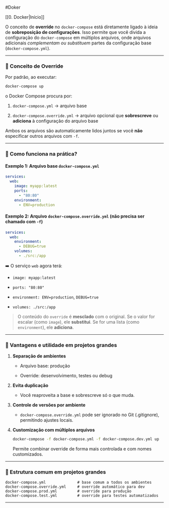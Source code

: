 
#Doker

[[0. Docker|Início]]

O conceito de **override** no `docker-compose` está diretamente ligado à ideia de **sobreposição de configurações**. Isso permite que você divida a configuração do `docker-compose` em múltiplos arquivos, onde arquivos adicionais _complementam ou substituem_ partes da configuração base (`docker-compose.yml`).

---

### 📌 Conceito de Override

Por padrão, ao executar:

```bash
docker-compose up
```

o Docker Compose procura por:

1. `docker-compose.yml` → arquivo base
    
2. `docker-compose.override.yml` → arquivo opcional que **sobrescreve** ou **adiciona** à configuração do arquivo base
    

Ambos os arquivos são automaticamente lidos juntos se você **não** especificar outros arquivos com `-f`.

---

### 🔧 Como funciona na prática?

#### Exemplo 1: Arquivo base `docker-compose.yml`

```yaml
services:
  web:
    image: myapp:latest
    ports:
      - "80:80"
    environment:
      - ENV=production
```

#### Exemplo 2: Arquivo `docker-compose.override.yml` (não precisa ser chamado com `-f`)

```yaml
services:
  web:
    environment:
      - DEBUG=true
    volumes:
      - ./src:/app
```

➡️ O serviço `web` agora terá:

- `image: myapp:latest`
    
- `ports: "80:80"`
    
- `environment: ENV=production`, `DEBUG=true`
    
- `volumes: ./src:/app`
    

> O conteúdo do `override` é **mesclado** com o original. Se o valor for escalar (como `image`), ele **substitui**. Se for uma lista (como `environment`), ele **adiciona**.

---

### 🧩 Vantagens e utilidade em projetos grandes

1. **Separação de ambientes**
    
    - Arquivo base: produção
        
    - Override: desenvolvimento, testes ou debug
        
2. **Evita duplicação**
    
    - Você reaproveita a base e sobrescreve só o que muda.
        
3. **Controle de versões por ambiente**
    
    - `docker-compose.override.yml` pode ser ignorado no Git (.gitignore), permitindo ajustes locais.
        
4. **Customização com múltiplos arquivos**
    
    ```bash
    docker-compose -f docker-compose.yml -f docker-compose.dev.yml up
    ```
    
    Permite combinar override de forma mais controlada e com nomes customizados.
    

---

### 🧱 Estrutura comum em projetos grandes

```
docker-compose.yml              # base comum a todos os ambientes
docker-compose.override.yml     # override automático para dev
docker-compose.prod.yml         # override para produção
docker-compose.test.yml         # override para testes automatizados
```

---
